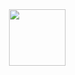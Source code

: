 <img class="rightLogo" src="https://fcp.cafe/static/fcpcafe.png" align="right" style="width: 100px !important; height: 100px !important;" />